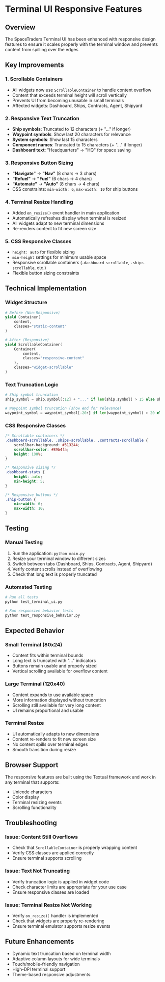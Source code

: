 # Terminal UI Responsive Features

## Overview

The SpaceTraders Terminal UI has been enhanced with responsive design features to ensure it scales properly with the terminal window and prevents content from spilling over the edges.

## Key Improvements

### 1. Scrollable Containers
- All widgets now use `ScrollableContainer` to handle content overflow
- Content that exceeds terminal height will scroll vertically
- Prevents UI from becoming unusable in small terminals
- Affected widgets: Dashboard, Ships, Contracts, Agent, Shipyard

### 2. Responsive Text Truncation
- **Ship symbols**: Truncated to 12 characters (+ "..." if longer)
- **Waypoint symbols**: Show last 20 characters for relevance
- **System symbols**: Show last 15 characters
- **Component names**: Truncated to 15 characters (+ "..." if longer)
- **Dashboard text**: "Headquarters" → "HQ" for space saving

### 3. Responsive Button Sizing
- **"Navigate"** → **"Nav"** (8 chars → 3 chars)
- **"Refuel"** → **"Fuel"** (6 chars → 4 chars) 
- **"Automate"** → **"Auto"** (8 chars → 4 chars)
- CSS constraints: `min-width: 6`, `max-width: 10` for ship buttons

### 4. Terminal Resize Handling
- Added `on_resize()` event handler in main application
- Automatically refreshes display when terminal is resized
- All widgets adapt to new terminal dimensions
- Re-renders content to fit new screen size

### 5. CSS Responsive Classes
- `height: auto` for flexible sizing
- `min-height` settings for minimum usable space
- Responsive scrollable containers (`.dashboard-scrollable`, `.ships-scrollable`, etc.)
- Flexible button sizing constraints

## Technical Implementation

### Widget Structure
```python
# Before (Non-Responsive)
yield Container(
    content,
    classes="static-content"
)

# After (Responsive)
yield ScrollableContainer(
    Container(
        content,
        classes="responsive-content"
    ),
    classes="widget-scrollable"
)
```

### Text Truncation Logic
```python
# Ship symbol truncation
ship_symbol = ship.symbol[:12] + "..." if len(ship.symbol) > 15 else ship.symbol

# Waypoint symbol truncation (show end for relevance)
waypoint_symbol = waypoint_symbol[-20:] if len(waypoint_symbol) > 20 else waypoint_symbol
```

### CSS Responsive Classes
```css
/* Scrollable containers */
.dashboard-scrollable, .ships-scrollable, .contracts-scrollable {
    scrollbar-background: #313244;
    scrollbar-color: #89b4fa;
    height: 100%;
}

/* Responsive sizing */
.dashboard-stats {
    height: auto;
    min-height: 5;
}

/* Responsive buttons */
.ship-button {
    min-width: 6;
    max-width: 10;
}
```

## Testing

### Manual Testing
1. Run the application: `python main.py`
2. Resize your terminal window to different sizes
3. Switch between tabs (Dashboard, Ships, Contracts, Agent, Shipyard)
4. Verify content scrolls instead of overflowing
5. Check that long text is properly truncated

### Automated Testing
```bash
# Run all tests
python test_terminal_ui.py

# Run responsive behavior tests
python test_responsive_behavior.py
```

## Expected Behavior

### Small Terminal (80x24)
- Content fits within terminal bounds
- Long text is truncated with "..." indicators
- Buttons remain usable and properly sized
- Vertical scrolling available for overflow content

### Large Terminal (120x40)
- Content expands to use available space
- More information displayed without truncation
- Scrolling still available for very long content
- UI remains proportional and usable

### Terminal Resize
- UI automatically adapts to new dimensions
- Content re-renders to fit new screen size
- No content spills over terminal edges
- Smooth transition during resize

## Browser Support

The responsive features are built using the Textual framework and work in any terminal that supports:
- Unicode characters
- Color display
- Terminal resizing events
- Scrolling functionality

## Troubleshooting

### Issue: Content Still Overflows
- Check that `ScrollableContainer` is properly wrapping content
- Verify CSS classes are applied correctly
- Ensure terminal supports scrolling

### Issue: Text Not Truncating
- Verify truncation logic is applied in widget code
- Check character limits are appropriate for your use case
- Ensure responsive classes are loaded

### Issue: Terminal Resize Not Working
- Verify `on_resize()` handler is implemented
- Check that widgets are properly re-rendering
- Ensure terminal emulator supports resize events

## Future Enhancements

- Dynamic text truncation based on terminal width
- Adaptive column layouts for wide terminals
- Touch/mobile-friendly navigation
- High-DPI terminal support
- Theme-based responsive adjustments